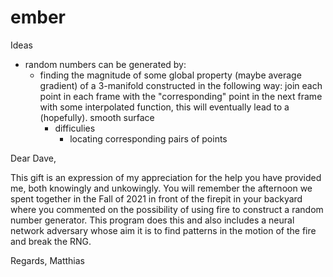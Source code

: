 # ember

Ideas
- random numbers can be generated by:
  -  finding the magnitude of some global property (maybe average gradient) of a 3-manifold constructed in the following way:
     join each point in each frame with the "corresponding" point in the next frame with some interpolated function, this will eventually lead to a (hopefully).          smooth surface
      - difficulies
        - locating corresponding pairs of points
     
Dear Dave,
 
This gift is an expression of my appreciation for the help you have provided me, both knowingly and unkowingly. You will remember the afternoon we spent together in the Fall of 2021 in front of the firepit in your backyard where you commented on the possibility of using fire to construct a random number generator. This program does this and also includes a neural network adversary whose aim it is to find patterns in the motion of the fire and break the RNG.

Regards,
Matthias
